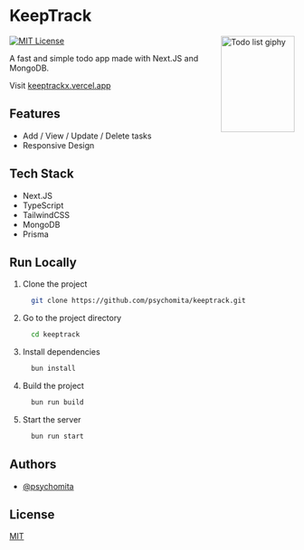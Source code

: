 # KeepTrack

<img src="https://i.giphy.com/media/v1.Y2lkPTc5MGI3NjExcHkxMmwyanR3MHBoZGM5Ym5rNnBvbnp6cjNkYm9namVyZ2NlZDlweCZlcD12MV9pbnRlcm5hbF9naWZfYnlfaWQmY3Q9Zw/Y0b2MpUTfnrUa3jIM7/giphy.gif" align="right" alt="Todo list giphy" width="130" height="170">

[![MIT License](https://img.shields.io/badge/License-MIT-green.svg)](https://choosealicense.com/licenses/mit/)

A fast and simple todo app made with Next.JS and MongoDB.

Visit [keeptrackx.vercel.app](https://keeptrackx.vercel.app)

## Features

- Add / View / Update / Delete tasks
- Responsive Design


## Tech Stack

- Next.JS
- TypeScript
- TailwindCSS
- MongoDB
- Prisma


## Run Locally

1. Clone the project

    ```bash
      git clone https://github.com/psychomita/keeptrack.git
    ```

2. Go to the project directory

    ```bash
      cd keeptrack
    ```

3. Install dependencies

    ```bash
      bun install
    ```

4. Build the project

    ```bash
      bun run build
    ```

5. Start the server

    ```bash
      bun run start
    ```


## Authors

- [@psychomita](https://www.github.com/psychomita)


## License

[MIT](https://choosealicense.com/licenses/mit/)
